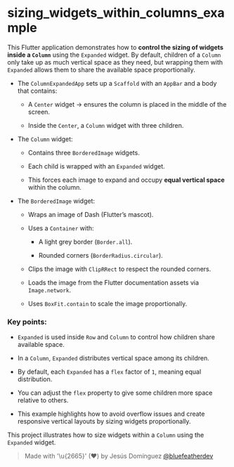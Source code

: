 # sizing_widgets_within_columns_example

This Flutter application demonstrates how to **control the sizing of widgets inside a `Column`** using the `Expanded` widget. By default, children of a `Column` only take up as much vertical space as they need, but wrapping them with `Expanded` allows them to share the available space proportionally.

- The `ColumnExpandedApp` sets up a `Scaffold` with an `AppBar` and a body that contains:
  - A `Center` widget → ensures the column is placed in the middle of the screen.
  
  - Inside the `Center`, a `Column` widget with three children.

- The `Column` widget:
  - Contains three `BorderedImage` widgets.
  
  - Each child is wrapped with an `Expanded` widget.
  - This forces each image to expand and occupy **equal vertical space** within the column.

- The `BorderedImage` widget:
  - Wraps an image of Dash (Flutter’s mascot).
  
  - Uses a `Container` with:
    - A light grey border (`Border.all`).
    
    - Rounded corners (`BorderRadius.circular`).
  - Clips the image with `ClipRRect` to respect the rounded corners.
  - Loads the image from the Flutter documentation assets via `Image.network`.
  - Uses `BoxFit.contain` to scale the image proportionally.

### Key points:

- `Expanded` is used inside `Row` and `Column` to control how children share available space.

- In a `Column`, `Expanded` distributes vertical space among its children.
- By default, each `Expanded` has a `flex` factor of `1`, meaning equal distribution.
- You can adjust the `flex` property to give some children more space relative to others.
- This example highlights how to avoid overflow issues and create responsive vertical layouts by sizing widgets proportionally.

This project illustrates how to size widgets within a `Column` using the `Expanded` widget.

> Made with '\u{2665}' (♥) by Jesús Domínguez [@bluefeatherdev](https://github.com/bluefeatherdev)
